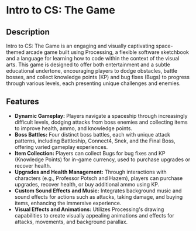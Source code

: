 # Intro to CS: The Game

## Description
Intro to CS: The Game is an engaging and visually captivating space-themed arcade game built using Processing, a flexible software sketchbook and a language for learning how to code within the context of the visual arts. This game is designed to offer both entertainment and a subtle educational undertone, encouraging players to dodge obstacles, battle bosses, and collect knowledge points (KP) and bug fixes (Bugs) to progress through various levels, each presenting unique challenges and enemies.

## Features
- **Dynamic Gameplay:** Players navigate a spaceship through increasingly difficult levels, dodging attacks from boss enemies and collecting items to improve health, ammo, and knowledge points.
- **Boss Battles:** Four distinct boss battles, each with unique attack patterns, including Battleship, Connect4, Snek, and the Final Boss, offering varied gameplay experiences.
- **Item Collection:** Players can collect Bugs for bug fixes and KP (Knowledge Points) for in-game currency, used to purchase upgrades or recover health.
- **Upgrades and Health Management:** Through interactions with characters (e.g., Professor Potsch and Hazem), players can purchase upgrades, recover health, or buy additional ammo using KP.
- **Custom Sound Effects and Music:** Integrates background music and sound effects for actions such as attacks, taking damage, and buying items, enhancing the immersive experience.
- **Visual Effects and Animations:** Utilizes Processing's drawing capabilities to create visually appealing animations and effects for attacks, movements, and background parallax.



